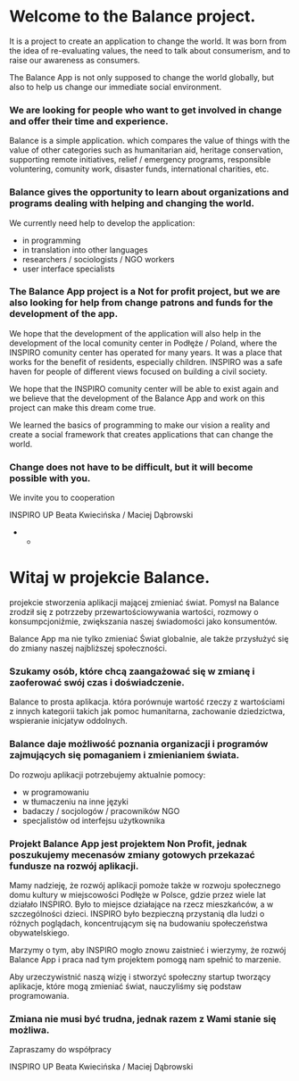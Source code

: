# Welcome to the Balance project.

It is a project to create an application to change the world. It was born from the idea of ​​re-evaluating values, the need to talk about consumerism, and to raise our awareness as consumers.

The Balance App is not only supposed to change the world globally, but also to help us change our immediate social environment.

### We are looking for people who want to get involved in change and offer their time and experience.

Balance is a simple application. which compares the value of things with the value of other categories such as humanitarian aid, heritage conservation, supporting remote initiatives, relief / emergency programs, responsible voluntering, comunity work, disaster funds, international charities, etc.

### Balance gives the opportunity to learn about organizations and programs dealing with helping and changing the world.

We currently need help to develop the application:

- in programming
- in translation into other languages
- researchers / sociologists / NGO workers
- user interface specialists

### The Balance App project is a Not for profit project, but we are also looking for help from change patrons and funds for the development of the app.

We hope that the development of the application will also help in the development of the local comunity center in Podłęże / Poland, where the INSPIRO comunity center has operated for many years. It was a place that works for the benefit of residents, especially children. INSPIRO was a safe haven for people of different views focused on building a civil society.

We hope that the INSPIRO comunity center will be able to exist again and we believe that the development of the Balance App and work on this project can make this dream come true.

We learned the basics of programming to make our vision a reality and create a social framework that creates applications that can change the world.

### Change does not have to be difficult, but it will become possible with you.

We invite you to cooperation

INSPIRO UP
Beata Kwiecińska / Maciej Dąbrowski

- - 

# Witaj w projekcie Balance.

projekcie stworzenia aplikacji mającej zmieniać świat. Pomysł na Balance zrodził się z potrzzeby przewartościowywania wartości, rozmowy o konsumpcjoniźmie, zwiększania naszej świadomości jako konsumentów.

Balance App ma nie tylko zmieniać Świat globalnie, ale także przysłużyć się do zmiany naszej najbliższej społeczności. 

### Szukamy osób, które chcą zaangażować się w zmianę i zaoferować swój czas i doświadczenie.

Balance to prosta aplikacja. która porównuje wartość rzeczy z wartościami z innych kategorii takich jak pomoc humanitarna, zachowanie dziedzictwa, wspieranie inicjatyw oddolnych.

### Balance daje możliwość poznania organizacji i programów zajmujących się pomaganiem i zmienianiem świata.

Do rozwoju aplikacji potrzebujemy aktualnie pomocy:

- w programowaniu
- w tłumaczeniu na inne języki
- badaczy / socjologów / pracowników NGO
- specjalistów od interfejsu użytkownika

### Projekt Balance App jest projektem Non Profit, jednak poszukujemy mecenasów zmiany gotowych przekazać fundusze na rozwój aplikacji.

Mamy nadzieję, że rozwój aplikacji pomoże także w rozwoju społecznego domu kultury w miejscowości Podłęże w Polsce, gdzie przez wiele lat działało INSPIRO. Było to miejsce działające na rzecz mieszkańców, a w szczególności dzieci. INSPIRO było bezpieczną przystanią dla ludzi o różnych poglądach, koncentrującym się na budowaniu społeczeństwa obywatelskiego.

Marzymy o tym, aby INSPIRO mogło znowu zaistnieć i wierzymy, że rozwój Balance App i praca nad tym projektem pomogą nam spełnić to marzenie. 

Aby urzeczywistnić naszą wizję i stworzyć społeczny startup tworzący aplikacje, które mogą zmieniać świat, nauczyliśmy się podstaw programowania. 

### Zmiana nie musi być trudna, jednak razem z Wami stanie się możliwa.

Zapraszamy do współpracy

INSPIRO UP
Beata Kwiecińska / Maciej Dąbrowski

